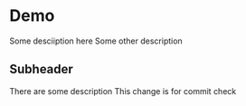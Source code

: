 # Demo

  Some desciiption here
  Some other description 
  
## Subheader
There are some description
This change is for commit check